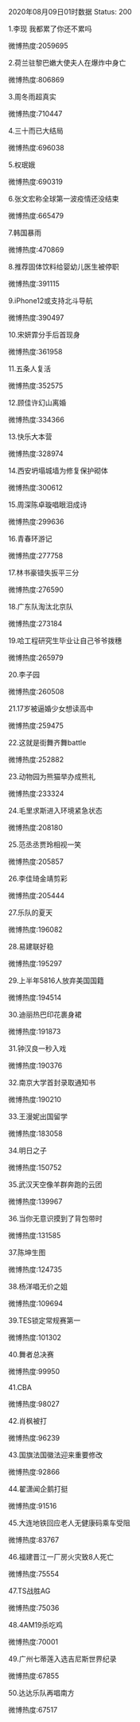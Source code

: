 2020年08月09日01时数据
Status: 200

1.李现 我都累了你还不累吗

微博热度:2059695

2.荷兰驻黎巴嫩大使夫人在爆炸中身亡

微博热度:806869

3.周冬雨超真实

微博热度:710447

4.三十而已大结局

微博热度:696038

5.权珉娥

微博热度:690319

6.张文宏称全球第一波疫情还没结束

微博热度:665479

7.韩国暴雨

微博热度:470869

8.推荐固体饮料给婴幼儿医生被停职

微博热度:391115

9.iPhone12或支持北斗导航

微博热度:390497

10.宋妍霏分手后首现身

微博热度:361958

11.五条人复活

微博热度:352575

12.顾佳许幻山离婚

微博热度:334366

13.快乐大本营

微博热度:328974

14.西安坍塌城墙为修复保护砌体

微博热度:300612

15.周深陈卓璇唱眼泪成诗

微博热度:299636

16.青春环游记

微博热度:277758

17.林书豪错失扳平三分

微博热度:276590

18.广东队淘汰北京队

微博热度:273184

19.哈工程研究生毕业让自己爷爷拨穗

微博热度:265979

20.李子园

微博热度:260508

21.17岁被逼婚少女想读高中

微博热度:259475

22.这就是街舞齐舞battle

微博热度:252882

23.动物园为熊猫举办成熊礼

微博热度:233324

24.毛里求斯进入环境紧急状态

微博热度:208180

25.范丞丞贾玲相视一笑

微博热度:205857

26.李佳琦金靖剪彩

微博热度:205444

27.乐队的夏天

微博热度:196082

28.易建联好稳

微博热度:195297

29.上半年5816人放弃美国国籍

微博热度:194514

30.迪丽热巴印花裹身裙

微博热度:191873

31.钟汉良一秒入戏

微博热度:190376

32.南京大学首封录取通知书

微博热度:190210

33.王漫妮出国留学

微博热度:183058

34.明日之子

微博热度:150752

35.武汉天空像羊群奔跑的云团

微博热度:139967

36.当你无意识摸到了背包带时

微博热度:131585

37.陈坤生图

微博热度:124735

38.杨洋唱无价之姐

微博热度:109694

39.TES锁定常规赛第一

微博热度:101302

40.舞者总决赛

微博热度:99950

41.CBA

微博热度:98027

42.肖枫被打

微博热度:96239

43.国旗法国徽法迎来重要修改

微博热度:92866

44.翟潇闻企鹅打挺

微博热度:91516

45.大连地铁回应老人无健康码乘车受阻

微博热度:83767

46.福建晋江一厂房火灾致8人死亡

微博热度:75554

47.TS战胜AG

微博热度:75036

48.4AM19杀吃鸡

微博热度:70001

49.广州七蒂莲入选吉尼斯世界纪录

微博热度:67855

50.达达乐队再唱南方

微博热度:67517

